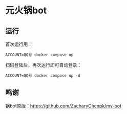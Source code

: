 # 元火锅bot

## 运行

首次运行用：

```shell
ACCOUNT=QQ号 docker compose up
```

扫码登陆后，再次运行即可自动登录：

```shell
ACCOUNT=QQ号 docker compose up -d
```

## 鸣谢

锅bot原版：https://github.com/ZacharyChenpk/my-bot

